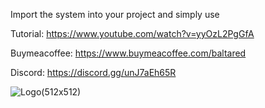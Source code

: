 Import the system into your project and simply use

Tutorial: https://www.youtube.com/watch?v=yyOzL2PgGfA

Buymeacoffee: https://www.buymeacoffee.com/baltared

Discord: https://discord.gg/unJ7aEh65R

![Logo(512x512)](https://github.com/SamuelSatiroDev/Scriptableobject-Pooling-System/assets/107225086/f03b836e-b25c-4b0b-a0fa-57dc7627bca4)
